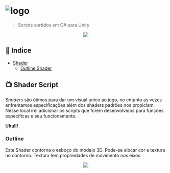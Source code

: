 # ![logo](https://techiecode.files.wordpress.com/2013/05/url3.png?w=520&h=350&crop=1)
> Scripts sortidos em C# para Unity

<p align="center"><a href="http://relampagomagico.com.br/Unity"><img src="http://vscode-docs.readthedocs.io/en/stable/runtimes/images/unity/wow.gif" /></a></p>

## 📂 Indice
- [Shader](#-shader-script)
    - [Outline Shader](#outline)



## 📺 Shader Script

*Shaders* são ótimos para dar um visual unico ao jogo, no entanto as vezes enfrentamos especificações além dos shaders padrões nos propiciam. Nesse local irei adicionar os scripts que forem desenvolvidos para funções especificas e seu funcionamento. 

**Uhull!**  

### Outline
Este Shader contorna o  esboço do modelo 3D. Pode-se alocar cor e textura no contorno. Textura tem propriedades de movimento nos eixos.

<p align="center"><img src="https://camo.githubusercontent.com/2383b9cc7e55009211915de83ffbd9111c63f9be/68747470733a2f2f692e6779617a6f2e636f6d2f63386638656338613237366161343738316235323733326335323136393164622e676966" /></p>
